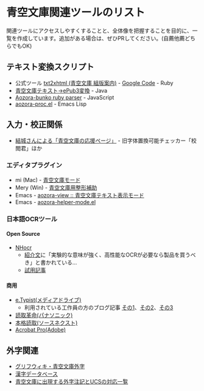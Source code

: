 # 青空文庫関連ツールのリスト

関連ツールにアクセスしやすくすることと、全体像を把握することを目的に、一覧を作成しています。追加がある場合は、ぜひPRしてください。(自薦他薦どちらでもOK)

## テキスト変換スクリプト

- 公式ツール [txt2xhtml (青空文庫 組版案内)](http://kumihan.aozora.gr.jp/slabid-14.htm) - [Google Code](https://code.google.com/p/aozora-collection/source/browse/) - Ruby
- [青空文庫テキスト→ePub3変換](https://github.com/hmdev/AozoraEpub3/) - Java
- [Aozora-bunko ruby parser](https://www.npmjs.com/package/aozora-ruby-parser) - JavaScript
- [aozora-proc.el](https://github.com/kawabata/aozora-proc) - Emacs Lisp

## 入力・校正関係

- [結城さんによる「青空文庫の応援ページ」](http://www.hyuki.com/aozora/) - 旧字体置換可能チェッカー「校閲君」ほか

### エディタプラグイン

- mi (Mac) - [青空文庫モード](http://fairfield.minibird.jp/other_resources/mi-%E7%94%A8-%E9%9D%92%E7%A9%BA%E6%96%87%E5%BA%AB%E3%83%A2%E3%83%BC%E3%83%89)
- Mery (Win) - [青空文庫用整形補助](http://www.haijin-boys.com/wiki/%E9%9D%92%E7%A9%BA%E6%96%87%E5%BA%AB%E7%94%A8%E6%95%B4%E5%BD%A2%E8%A3%9C%E5%8A%A9)
- Emacs - [aozora-view :: 青空文庫テキスト表示モード](https://github.com/kawabata/aozora-view)
- Emacs - [aozora-helper-mode.el](http://www.geocities.jp/tamiyagi2/aozora-helper-mode.el)

### 日本語OCRツール

#### Open Source

- [NHocr](http://osdn.jp/projects/nhocr/)
    * [紹介文](http://osdn.jp/projects/nhocr/docs/about-140830/ja/19/about-140830.html)に「実験的な意味が強く、高性能なOCRが必要なら製品を買うべき」と書かれている...
    * [試用記事](http://qiita.com/awakia/items/3e1c7eb7da39e64de3a6)


#### 商用

- [e.Typist(メディアドライブ)](http://mediadrive.jp/products/et/)
    * 利用されている工作員の方のブログ記事 [その1](http://www.aozora.gr.jp/aozorablog/?p=294)、[その2](http://www.aozora.gr.jp/aozorablog/?p=565)、[その3](http://door2summer.cocolog-nifty.com/blog/2014/01/ocrhtml-5a99.html)
- [読取革命(パナソニック)](http://www.panasonic.com/jp/company/pstc/products/yomikaku.html)
- [本格読取(ソースネクスト)](http://www.sourcenext.com/product/pc/use/pc_use_000941/)
- [Acrobat Pro(Adobe)](https://acrobat.adobe.com/jp/ja/products/acrobat-pro.html)


## 外字関連

- [グリフウィキ・青空文庫外字](http://glyphwiki.org/wiki/Group:%E9%9D%92%E7%A9%BA%E6%96%87%E5%BA%AB%E5%A4%96%E5%AD%97)
- [漢字データベース](http://kanji-database.sourceforge.net/aozora/gaiji.html)
- [青空文庫に出現する外字注記とUCSの対応一覧](https://github.com/cjkvi/cjkvi-data/blob/master/aozora_gaiji_chuki.txt)
